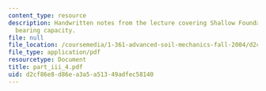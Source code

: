 ```yaml
---
content_type: resource
description: Handwritten notes from the lecture covering Shallow Foundations on sand,
  bearing capacity.
file: null
file_location: /coursemedia/1-361-advanced-soil-mechanics-fall-2004/d2cf86e8d86ea3a5a51349adfec58140_part_iii_4.pdf
file_type: application/pdf
resourcetype: Document
title: part_iii_4.pdf
uid: d2cf86e8-d86e-a3a5-a513-49adfec58140
---
```

